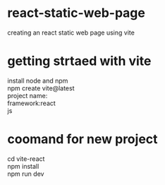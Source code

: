 # react-static-web-page
creating an react static web page using vite
# getting strtaed with vite

install node and npm<br>
npm create vite@latest<br>
project name:<br>
framework:react<br>
js<br>

# coomand for new project
cd vite-react<br>
npm install<br>
npm run dev<br>
